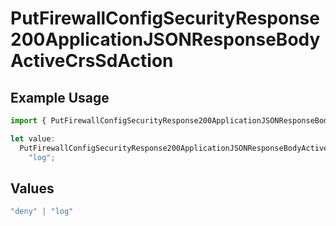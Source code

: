 # PutFirewallConfigSecurityResponse200ApplicationJSONResponseBodyActiveCrsSdAction

## Example Usage

```typescript
import { PutFirewallConfigSecurityResponse200ApplicationJSONResponseBodyActiveCrsSdAction } from "@vercel/sdk/models/putfirewallconfigop.js";

let value:
  PutFirewallConfigSecurityResponse200ApplicationJSONResponseBodyActiveCrsSdAction =
    "log";
```

## Values

```typescript
"deny" | "log"
```